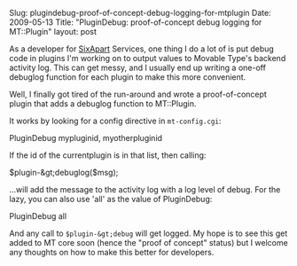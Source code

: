 Slug: plugindebug-proof-of-concept-debug-logging-for-mtplugin
Date: 2009-05-13
Title: "PluginDebug: proof-of-concept debug logging for MT::Plugin"
layout: post

As a developer for [SixApart](http://sixapart.com) Services, one thing I do a lot of is put debug code in plugins I'm working on to output values to Movable Type's backend activity log. This can get messy, and I usually end up writing a one-off debuglog function for each plugin to make this more convenient.

Well, I finally got tired of the run-around and wrote a proof-of-concept plugin that adds a debuglog function to MT::Plugin.

It works by looking for a config directive in `mt-config.cgi`:

  PluginDebug mypluginid, myotherpluginid

If the id of the currentplugin is in that list, then calling:

  $plugin-&gt;debuglog($msg);

...will add the message to the activity log with a log level of debug. For the lazy, you can also use 'all' as the value of PluginDebug:

  PluginDebug all

And any call to `$plugin-&gt;debug` will get logged. My hope is to see this get added to MT core soon (hence the "proof of concept" status) but I welcome any thoughts on how to make this better for developers.
